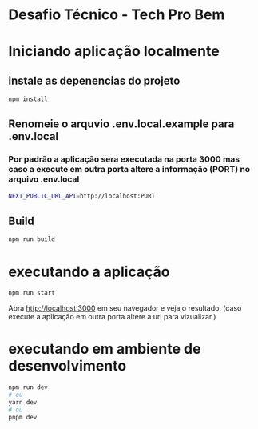 # Desafio Técnico - Tech Pro Bem

# Iniciando aplicação localmente

## instale as depenencias do projeto
```bash
npm install
```
## Renomeie o arquvio .env.local.example para .env.local

### Por padrão a aplicação sera executada na porta 3000 mas caso a execute em outra porta altere a informação (PORT) no arquivo .env.local

```bash
NEXT_PUBLIC_URL_API=http://localhost:PORT
``` 
## Build

```bash
npm run build
``` 

# executando a aplicação

```bash
npm run start
``` 

Abra [http://localhost:3000](http://localhost:3000) em seu navegador e veja o resultado. (caso execute a aplicação em outra porta altere a url para vizualizar.)


# executando em ambiente de desenvolvimento
```bash
npm run dev
# ou
yarn dev
# ou
pnpm dev
```



